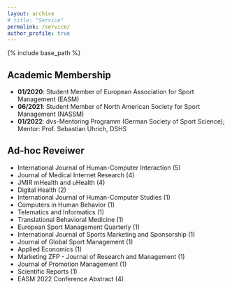 ```yaml
---
layout: archive
# title: "Service"
permalink: /service/
author_profile: true
---
```

{% include base_path %}


## Academic Membership
* <b>01/2020</b>: Student Member of European Association for Sport Management (EASM)
* <b>06/2021</b>: Student Member of North American Society for Sport Management (NASSM)
* <b>01/2022</b>: dvs-Mentoring Programm (German Society of Sport Science); Mentor: Prof. Sebastian Uhrich, DSHS

## Ad-hoc Reveiwer
* International Journal of Human-Computer Interaction (5)
* Journal of Medical Internet Research (4)
* JMIR mHealth and uHealth (4)
* Digital Health (2)
* International Journal of Human-Computer Studies (1)
* Computers in Human Behavior (1)
* Telematics and Informatics (1)
* Translational Behavioral Medicine (1)
* European Sport Management Quarterly (1)
* International Journal of Sports Marketing and Sponsorship (1)
* Journal of Global Sport Management (1)
* Applied Economics (1)
* Marketing ZFP - Journal of Research and Management (1)
* Journal of Promotion Management (1)
* Scientific Reports (1)
* EASM 2022 Conference Abstract (4)

